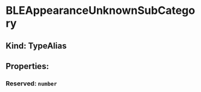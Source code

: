 # **BLEAppearanceUnknownSubCategory**

## **Kind: TypeAlias**

## **Properties**:

### Reserved: `number`
